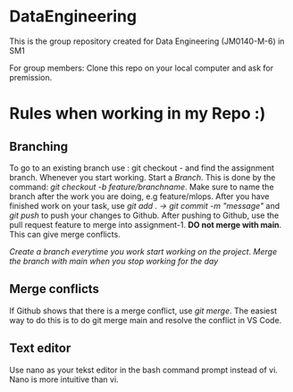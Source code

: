 # DataEngineering
This is the group repository created for  Data Engineering (JM0140-M-6) in SM1

For group members: Clone this repo on your local computer and ask for premission. 
# Rules when working in my Repo :)

## Branching
To go to an existing branch use \: git checkout - and find the assignment branch.
Whenever you start working. Start a *Branch*. This is done by the command: _git checkout -b feature/branchname_.
Make sure to name the branch after the work you are doing, e.g feature/mlops. After you have finished work
on your task, use _git add . -> git commit -m "message"_ and _git push_ to push your changes to Github.
After pushing to Github, use the pull request feature to merge into assignment-1.
**DO not merge with main**. This can give merge conflicts.

*Create a branch everytime you work start working on the project*.
*Merge the branch with main when you stop working for the day*

## Merge conflicts
If Github shows that there is a merge conflict, use _git merge_. The easiest way to do this is to do git merge main and resolve the conflict in VS Code. 

## Text editor
Use nano as your tekst editor in the bash command prompt instead of vi. Nano is more intuitive than vi.
